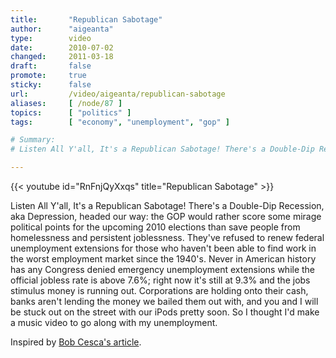 ```yaml
---
title:       "Republican Sabotage"
author:      "aigeanta"
type:        video
date:        2010-07-02
changed:     2011-03-18
draft:       false
promote:     true
sticky:      false
url:         /video/aigeanta/republican-sabotage
aliases:     [ /node/87 ]
topics:      [ "politics" ]
tags:        [ "economy", "unemployment", "gop" ]

# Summary:
# Listen All Y'all, It's a Republican Sabotage! There's a Double-Dip Recession, aka Depression, headed our way: the GOP would rather score some mirage political points for the upcoming 2010 elections than save people from homelessness and persistent joblessness. They've refused to renew federal unemployment extensions for those who haven't been able to find work in the worst employment market since the 1940's.

---
```

{{< youtube id="RnFnjQyXxqs" title="Republican Sabotage" >}}

Listen All Y'all, It's a Republican Sabotage! There's a Double-Dip Recession, aka Depression, headed our way: the GOP would rather score some mirage political points for the upcoming 2010 elections than save people from homelessness and persistent joblessness. They've refused to renew federal unemployment extensions for those who haven't been able to find work in the worst employment market since the 1940's.
 Never in American history has any Congress denied emergency unemployment extensions while the official jobless rate is above 7.6%; right now it's still at 9.3% and the jobs stimulus money is running out. Corporations are holding onto their cash, banks aren't lending the money we bailed them out with, and you and I will be stuck out on the street with our iPods pretty soon. So I thought I'd make a music video to go along with my unemployment.



Inspired by <a href="http://www.huffingtonpost.com/bob-cesca/listen-all-yall-its-a-rep_b_631380.html">Bob Cesca's article</a>.
